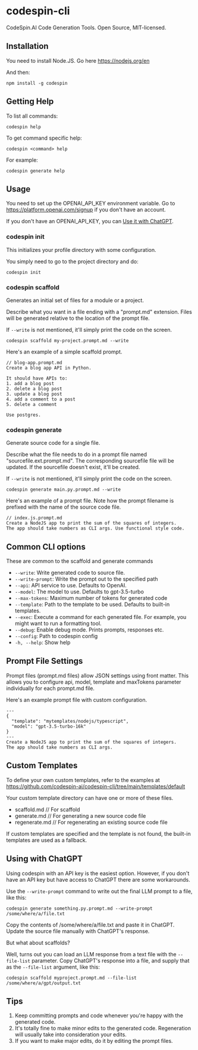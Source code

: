# codespin-cli

CodeSpin.AI Code Generation Tools. Open Source, MIT-licensed.

## Installation

You need to install Node.JS. Go here https://nodejs.org/en

And then:

`npm install -g codespin`

## Getting Help

To list all commands:

`codespin help`

To get command specific help:

`codespin <command> help`

For example:

`codespin generate help`

## Usage

You need to set up the OPENAI_API_KEY environment variable. Go to https://platform.openai.com/signup if you don't have an account.

If you don't have an OPENAI_API_KEY, you can [Use it with ChatGPT](#using-with-chatgpt). 

### codespin init

This initializes your profile directory with some configuration.

You simply need to go to the project directory and do:

```
codespin init
```

### codespin scaffold

Generates an initial set of files for a module or a project.

Describe what you want in a file ending with a "prompt.md" extension.
Files will be generated relative to the location of the prompt file.

If `--write` is not mentioned, it'll simply print the code on the screen.

```
codespin scaffold my-project.prompt.md --write
```

Here's an example of a simple scaffold prompt.

```
// blog-app.prompt.md
Create a blog app API in Python.

It should have APIs to:
1. add a blog post
2. delete a blog post
3. update a blog post
4. add a comment to a post
5. delete a comment

Use postgres.
```

### codespin generate

Generate source code for a single file.

Describe what the file needs to do in a prompt file named "sourcefile.ext.prompt.md".
The corresponding sourcefile file will be updated. If the sourcefile doesn't exist, it'll be created.

If `--write` is not mentioned, it'll simply print the code on the screen.

```
codespin generate main.py.prompt.md --write
```

Here's an example of a prompt file. 
Note how the prompt filename is prefixed with the name of the source code file.

```
// index.js.prompt.md
Create a NodeJS app to print the sum of the squares of integers. 
The app should take numbers as CLI args. Use functional style code.
```


## Common CLI options

These are common to the scaffold and generate commands

- `--write`: Write generated code to source file.
- `--write-prompt`: Write the prompt out to the specified path
- `--api`: API service to use. Defaults to OpenAI.
- `--model`: The model to use. Defaults to gpt-3.5-turbo
- `--max-tokens`: Maximum number of tokens for generated code
- `--template`: Path to the template to be used. Defaults to built-in templates.
- `--exec`: Execute a command for each generated file. For example, you might want to run a formatting tool.
- `--debug`: Enable debug mode. Prints prompts, responses etc.
- `--config`: Path to codespin config
- `-h, --help`: Show help

## Prompt File Settings

Prompt files (prompt.md files) allow JSON settings using front matter.
This allows you to configure api, model, template and maxTokens parameter individually for each prompt.md file.

Here's an example prompt file with custom configuration.

```
---
{
  "template": "mytemplates/nodejs/typescript",
  "model": "gpt-3.5-turbo-16k"
}
---
Create a NodeJS app to print the sum of the squares of integers.
The app should take numbers as CLI args.
```

## Custom Templates

To define your own custom templates, refer to the examples at https://github.com/codespin-ai/codespin-cli/tree/main/templates/default

Your custom template directory can have one or more of these files.
- scaffold.md // For scaffold
- generate.md // For generating a new source code file
- regenerate.md // For regenerating an existing source code file

If custom templates are specified and the template is not found, the built-in templates are used as a fallback.

## Using with ChatGPT

Using codespin with an API key is the easiest option. However, if you don't have an API key but have access to ChatGPT there are some workarounds.

Use the `--write-prompt` command to write out the final LLM prompt to a file, like this:
```
codespin generate something.py.prompt.md --write-prompt /some/where/a/file.txt
```

Copy the contents of /some/where/a/file.txt and paste it in ChatGPT. 
Update the source file manually with ChatGPT's response.

But what about scaffolds?

Well, turns out you can load an LLM response from a text file with the `--file-list` parameter.
Copy ChatGPT's response into a file, and supply that as the `--file-list` argument, like this:

```
codespin scaffold myproject.prompt.md --file-list /some/where/a/gpt/output.txt
```

## Tips

1. Keep committing prompts and code whenever you're happy with the generated code.
2. It's totally fine to make minor edits to the generated code. Regeneration will usually take into consideration your edits.
3. If you want to make major edits, do it by editing the prompt files.
